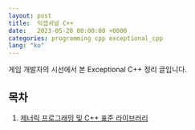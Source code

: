 ```yaml
---
layout: post
title:  익셉셔널 C++
date:   2023-05-20 00:00:00 +0000
categories: programming cpp exceptional_cpp
lang: "ko"
---
```


게임 개발자의 시선에서 본 Exceptional C++ 정리 글입니다.

## 목차

1. [제너릭 프로그래밍 및 C++ 표준 라이브러리](/_posts/2023-05-20-exceptional-cpp-01-kr.md)
